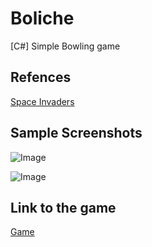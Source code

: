 # Boliche
[C#] Simple Bowling game



## Refences

[Space Invaders](https://en.wikipedia.org/wiki/Bowling)


## Sample Screenshots

![Image](https://jacobsalzberg.github.io/db/static/spaceships_01.png)

![Image](https://jacobsalzberg.github.io/db/static/spaceships_02.png)

## Link to the game

[Game](http://jacobsalzberg.github.io/SpaceShips)

